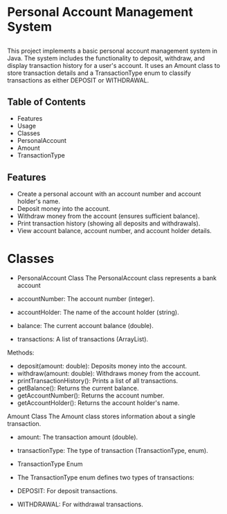 # Personal Account Management System
## 
This project implements a basic personal account management system in Java. The system includes the functionality to deposit, withdraw, and display transaction history for a user's account. It uses an Amount class to store transaction details and a TransactionType enum to classify transactions as either DEPOSIT or WITHDRAWAL.

## 
## Table of Contents
+ Features
+ Usage
+ Classes
+ PersonalAccount
+ Amount
+ TransactionType

## Features
+ Create a personal account with an account number and account holder's name.
+ Deposit money into the account.
+ Withdraw money from the account (ensures sufficient balance).
+ Print transaction history (showing all deposits and withdrawals).
+ View account balance, account number, and account holder details.

# Classes
+ PersonalAccount Class
The PersonalAccount class represents a bank account

+ accountNumber: The account number (integer).
+ accountHolder: The name of the account holder (string).
+ balance: The current account balance (double).
+ transactions: A list of transactions (ArrayList<Amount>).

Methods:
+ deposit(amount: double): Deposits money into the account.
+ withdraw(amount: double): Withdraws money from the account.
+ printTransactionHistory(): Prints a list of all transactions.
+ getBalance(): Returns the current balance.
+ getAccountNumber(): Returns the account number.
+ getAccountHolder(): Returns the account holder's name.

Amount Class
The Amount class stores information about a single transaction. 
+ amount: The transaction amount (double).
+ transactionType: The type of transaction (TransactionType, enum).
+ TransactionType Enum
+ The TransactionType enum defines two types of transactions:

+ DEPOSIT: For deposit transactions.
+ WITHDRAWAL: For withdrawal transactions.
